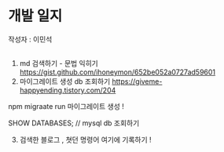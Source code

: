# 개발 일지
작성자 : 이민석

## 
1. md 검색하기 - 문법 익히기
https://gist.github.com/ihoneymon/652be052a0727ad59601
2. 마이그레이트 생성 db 조회하기 
https://giveme-happyending.tistory.com/204

npm migraate run  마이그레이트 생성 !

SHOW DATABASES; // mysql db 조회하기

3. 검색한 블로그 , 쳣던 명령어 여기에 기록하기 !